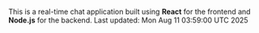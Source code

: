 This is a real-time chat application built using **React** for the frontend and **Node.js** for the backend.
Last updated: Mon Aug 11 03:59:00 UTC 2025
